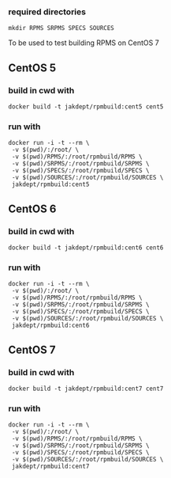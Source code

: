 
### required directories ###

```
mkdir RPMS SRPMS SPECS SOURCES
```
To be used to test building RPMS on CentOS 7

## CentOS 5
### build in cwd with ###
```
docker build -t jakdept/rpmbuild:cent5 cent5
```

### run with ###
```
docker run -i -t --rm \
 -v $(pwd)/:/root/ \
 -v $(pwd)/RPMS/:/root/rpmbuild/RPMS \
 -v $(pwd)/SRPMS/:/root/rpmbuild/SRPMS \
 -v $(pwd)/SPECS/:/root/rpmbuild/SPECS \
 -v $(pwd)/SOURCES/:/root/rpmbuild/SOURCES \
 jakdept/rpmbuild:cent5
```

## CentOS 6
### build in cwd with ###
```
docker build -t jakdept/rpmbuild:cent6 cent6
```

### run with ###
```
docker run -i -t --rm \
 -v $(pwd)/:/root/ \
 -v $(pwd)/RPMS/:/root/rpmbuild/RPMS \
 -v $(pwd)/SRPMS/:/root/rpmbuild/SRPMS \
 -v $(pwd)/SPECS/:/root/rpmbuild/SPECS \
 -v $(pwd)/SOURCES/:/root/rpmbuild/SOURCES \
 jakdept/rpmbuild:cent6
```

## CentOS 7 ##
### build in cwd with ###
```
docker build -t jakdept/rpmbuild:cent7 cent7
```

### run with ###
```
docker run -i -t --rm \
 -v $(pwd)/:/root/ \
 -v $(pwd)/RPMS/:/root/rpmbuild/RPMS \
 -v $(pwd)/SRPMS/:/root/rpmbuild/SRPMS \
 -v $(pwd)/SPECS/:/root/rpmbuild/SPECS \
 -v $(pwd)/SOURCES/:/root/rpmbuild/SOURCES \
 jakdept/rpmbuild:cent7
```
